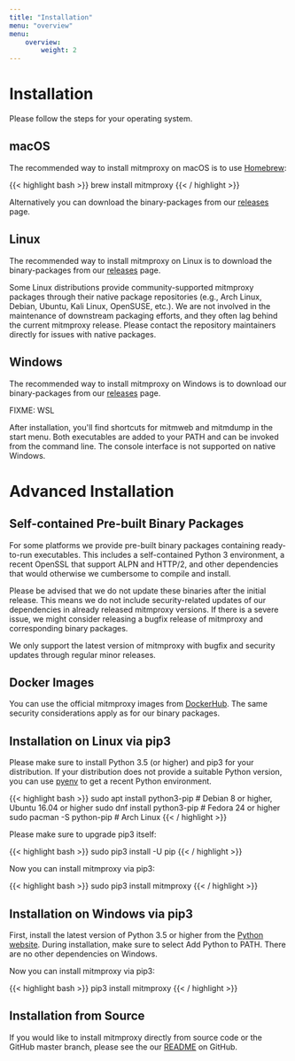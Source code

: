 ```yaml
---
title: "Installation"
menu: "overview"
menu:
    overview:
        weight: 2
---
```


# Installation

Please follow the steps for your operating system.

## macOS

The recommended way to install mitmproxy on macOS is to use
[Homebrew](https://brew.sh/):

{{< highlight bash  >}}
brew install mitmproxy
{{< / highlight >}}

Alternatively you can download the binary-packages from our
[releases](https://github.com/mitmproxy/mitmproxy/releases/latest) page.

## Linux

The recommended way to install mitmproxy on Linux is to download the
binary-packages from our
[releases](https://github.com/mitmproxy/mitmproxy/releases/latest) page.

Some Linux distributions provide community-supported mitmproxy packages through
their native package repositories (e.g., Arch Linux, Debian, Ubuntu, Kali Linux,
OpenSUSE, etc.). We are not involved in the maintenance of downstream packaging
efforts, and they often lag behind the current mitmproxy release. Please contact
the repository maintainers directly for issues with native packages.

## Windows

The recommended way to install mitmproxy on Windows is to download our
binary-packages from our
[releases](https://github.com/mitmproxy/mitmproxy/releases/latest) page.

FIXME: WSL

After installation, you'll find shortcuts for mitmweb and mitmdump in the start
menu. Both executables are added to your PATH and can be invoked from the
command line. The console interface is not supported on native Windows.


# Advanced Installation

## Self-contained Pre-built Binary Packages

For some platforms we provide pre-built binary packages containing
ready-to-run executables. This includes a self-contained Python 3
environment, a recent OpenSSL that support ALPN and HTTP/2, and other
dependencies that would otherwise we cumbersome to compile and install.

Please be advised that we do not update these binaries after the initial
release. This means we do not include security-related updates of our
dependencies in already released mitmproxy versions. If there is a
severe issue, we might consider releasing a bugfix release of mitmproxy
and corresponding binary packages.

We only support the latest version of mitmproxy with bugfix and security
updates through regular minor releases.

## Docker Images

You can use the official mitmproxy images from
[DockerHub](https://hub.docker.com/r/mitmproxy/mitmproxy/). The same
security considerations apply as for our binary packages.

## Installation on Linux via pip3

Please make sure to install Python 3.5 (or higher) and pip3 for your
distribution. If your distribution does not provide a suitable Python
version, you can use [pyenv](https://github.com/yyuu/pyenv) to get a
recent Python environment.

{{< highlight bash  >}}
sudo apt install python3-pip # Debian 8 or higher, Ubuntu 16.04 or higher
sudo dnf install python3-pip # Fedora 24 or higher
sudo pacman -S python-pip # Arch Linux
{{< / highlight >}}

Please make sure to upgrade pip3 itself:

{{< highlight bash  >}}
sudo pip3 install -U pip
{{< / highlight >}}

Now you can install mitmproxy via pip3:

{{< highlight bash  >}}
sudo pip3 install mitmproxy
{{< / highlight >}}

## Installation on Windows via pip3

First, install the latest version of Python 3.5 or higher from the
[Python website](https://www.python.org/downloads/windows/). During
installation, make sure to select Add Python to PATH. There are no other
dependencies on Windows.

Now you can install mitmproxy via pip3:

{{< highlight bash  >}}
pip3 install mitmproxy
{{< / highlight >}}

## Installation from Source

If you would like to install mitmproxy directly from source code or the
GitHub master branch, please see the our
[README](https://github.com/mitmproxy/mitmproxy/blob/master/README.rst)
on GitHub.

